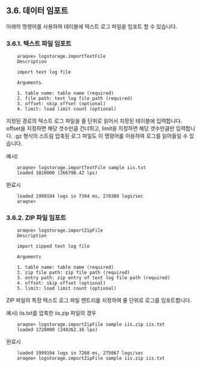 ## 3.6. 데이터 임포트 ##

아래의 명령어를 사용하여 테이블에 텍스트 로그 파일을 임포트 할 수 있습니다.

### 3.6.1. 텍스트 파일 임포트 ###

~~~~
    araqne> logstorage.importTextFile
    Description

    import text log file

    Arguments

    1. table name: table name (required)
    2. file path: text log file path (required)
    3. offset: skip offset (optional)
    4. limit: load limit count (optional)
~~~~

지정된 경로의 텍스트 로그 파일을 줄 단위로 읽어서 지정된 테이블에 입력합니다. offset을 지정하면 해당 갯수만큼 건너뛰고, limit을 지정하면 해당 갯수만큼만 입력합니다. .gz 형식의 스트림 압축된 로그 파일도 이 명령어를 이용하여 로그를 읽어들일 수 있습니다.

예시)

~~~~
    araqne> logstorage.importTextFile sample iis.txt
    loaded 1010000 (266798.42 lps)
~~~~

완료시

~~~~
    loaded 1999194 logs in 7394 ms, 270380 logs/sec
    araqne> 
~~~~

### 3.6.2. ZIP 파일 임포트 ###

~~~~
    araqne> logstorage.importZipFile
    Description

    import zipped text log file

    Arguments

    1. table name: table name (required)
    2. zip file path: zip file path (required)
    3. entry path: zip entry of text log file path (required)
    4. offset: skip offset (optional)
    5. limit: load limit count (optional)
~~~~

ZIP 파일의 특정 텍스트 로그 파일 엔트리를 지정하여 줄 단위로 로그를 임포트합니다.

예시) iis.txt를 압축한 iis.zip 파일의 경우

~~~~
    araqne> logstorage.importZipFile sample iis.zip iis.txt
    loaded 1720000 (248262.16 lps)
~~~~

완료시

~~~~
    loaded 1999194 logs in 7268 ms, 275067 logs/sec
    araqne> logstorage.importZipFile sample iis.zip iis.txt
~~~~

